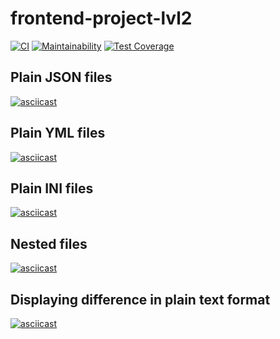 # frontend-project-lvl2
[![CI](https://github.com/RuslanFahrenheit/frontend-project-lvl2/workflows/CI/badge.svg)](https://github.com/RuslanFahrenheit/frontend-project-lvl2/actions)
[![Maintainability](https://api.codeclimate.com/v1/badges/edf652b329e63d817042/maintainability)](https://codeclimate.com/github/RuslanFahrenheit/frontend-project-lvl2/maintainability)
[![Test Coverage](https://api.codeclimate.com/v1/badges/edf652b329e63d817042/test_coverage)](https://codeclimate.com/github/RuslanFahrenheit/frontend-project-lvl2/test_coverage)

## Plain JSON files
[![asciicast](https://asciinema.org/a/7lSYqTtiq7OEX11ltvh3CRTlJ.svg)](https://asciinema.org/a/7lSYqTtiq7OEX11ltvh3CRTlJ)

## Plain YML files
[![asciicast](https://asciinema.org/a/ox6gTiWblQnhYjlb9ePKSty5b.svg)](https://asciinema.org/a/ox6gTiWblQnhYjlb9ePKSty5b)

## Plain INI files
[![asciicast](https://asciinema.org/a/hu74CKH4npYAMdGrjvDxdndQu.svg)](https://asciinema.org/a/hu74CKH4npYAMdGrjvDxdndQu)

## Nested files
[![asciicast](https://asciinema.org/a/IwbPqWbt1IIEeb58XIzlWCnTI.svg)](https://asciinema.org/a/IwbPqWbt1IIEeb58XIzlWCnTI)

## Displaying difference in plain text format
[![asciicast](https://asciinema.org/a/MciSEWEf2nXdOhfX7VCtwR3Zg.svg)](https://asciinema.org/a/MciSEWEf2nXdOhfX7VCtwR3Zg)
